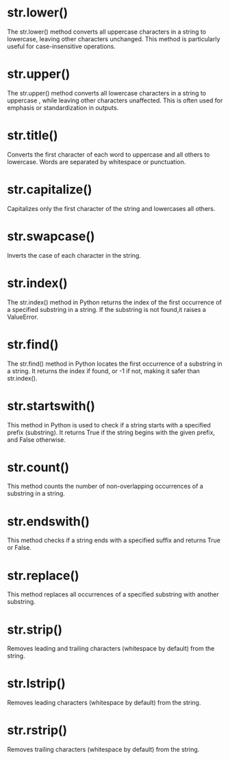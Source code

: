 # str.lower()
The str.lower() method converts all uppercase characters in a string to lowercase, leaving other characters unchanged. This method is particularly useful for case-insensitive operations.
# str.upper()
The str.upper() method converts all lowercase characters in a string to uppercase , while leaving other characters unaffected. This is often used for emphasis or standardization in outputs.
# str.title()  
Converts the first character of each word to uppercase and all others to lowercase. Words are separated by whitespace or punctuation.
# str.capitalize()
Capitalizes only the first character of the string and lowercases all others.
# str.swapcase()
Inverts the case of each character in the string.
# str.index()
The str.index() method in Python returns the index of the first occurrence of a specified substring in a string. If the substring is not found,it raises a ValueError.
# str.find()
The str.find() method in Python locates the first occurrence of a substring in a string. It returns the index if found, or -1 if not, making it safer than str.index().
# str.startswith()
This method in Python is used to check if a string starts with a specified prefix (substring). It returns True if the string begins with the given prefix, and False otherwise.
# str.count()
This method counts the number of non-overlapping occurrences of a substring in a string.
# str.endswith()
This method checks if a string ends with a specified suffix and returns True or False.
# str.replace()
This method replaces all occurrences of a specified substring with another substring.
# str.strip()
Removes leading and trailing characters (whitespace by default) from the string.
# str.lstrip()
Removes leading characters (whitespace by default) from the string.
# str.rstrip()
Removes trailing characters (whitespace by default) from the string.